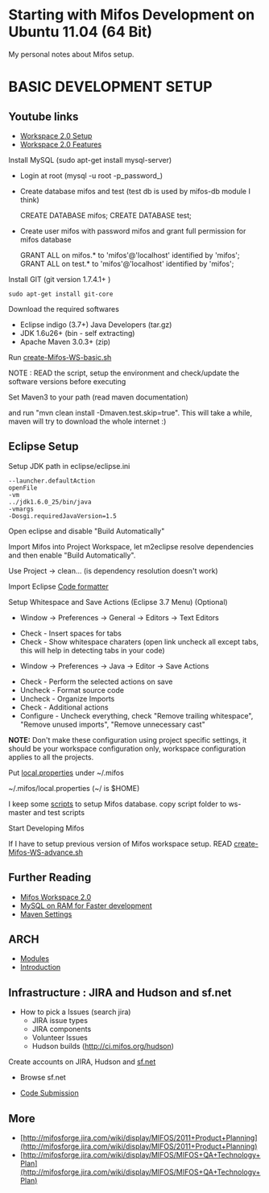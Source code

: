 Starting with Mifos Development on Ubuntu 11.04 (64 Bit)
========================================================

My personal notes about Mifos setup.

BASIC DEVELOPMENT SETUP
=======================

Youtube links
------------
* [Workspace 2.0 Setup](http://www.youtube.com/watch?v=TkvaUKo2-tk)
* [Workspace 2.0 Features](http://www.youtube.com/watch?v=HGqkk1am3sg)

Install MySQL (sudo apt-get install mysql-server)

  * Login at root (mysql -u root -p_password_)
  * Create database mifos and test (test db is used by mifos-db module I think)

    CREATE DATABASE mifos;
    CREATE DATABASE test;

  * Create user mifos with password mifos and grant full permission for mifos database

    GRANT ALL on mifos.* to 'mifos'@'localhost' identified by 'mifos';
    GRANT ALL on test.* to 'mifos'@'localhost' identified by 'mifos';

Install GIT (git version 1.7.4.1+ )
    
    sudo apt-get install git-core

Download the required softwares

 * Eclipse indigo (3.7+) Java Developers (tar.gz)
 * JDK 1.6u26+ (bin - self extracting)
 * Apache Maven 3.0.3+ (zip)

Run [create-Mifos-WS-basic.sh](https://github.com/ugupta/mifos-dev/blob/master/create-Mifos-WS-basic.sh)

NOTE : READ the script, setup the environment and check/update the software versions before executing

Set Maven3 to your path (read maven documentation)

and run "mvn clean install -Dmaven.test.skip=true". This will take a while, maven will try to download the whole internet :)

Eclipse Setup
-------------
Setup JDK path in eclipse/eclipse.ini

    --launcher.defaultAction
    openFile
    -vm
    ../jdk1.6.0_25/bin/java
    -vmargs
    -Dosgi.requiredJavaVersion=1.5

Open eclipse and disable "Build Automatically"

Import Mifos into Project Workspace, let m2eclipse resolve dependencies and then enable "Build Automatically".

Use Project -> clean... (is dependency resolution doesn't work)

Import Eclipse [Code formatter](https://github.com/mifos/head/blob/master/eclipse-formatter-mifos-profile.xml)

Setup Whitespace and Save Actions (Eclipse 3.7 Menu) (Optional)

- Window -> Preferences -> General -> Editors -> Text Editors
 * Check - Insert spaces for tabs
 * Check - Show whitespace charaters (open link uncheck all except tabs, this will help in detecting tabs in your code)

- Window -> Preferences -> Java -> Editor -> Save Actions
 * Check - Perform the selected actions on save
 * Uncheck - Format source code
 * Uncheck - Organize Imports
 * Check - Additional actions
 * Configure - Uncheck everything, check "Remove trailing whitespace", "Remove unused imports", "Remove unnecessary cast"

__NOTE:__ Don't make these configuration using project specific settings, it should be your workspace configuration only, workspace configuration applies to all the projects.

Put [local.properties](https://github.com/ugupta/mifos-dev/blob/master/local.properties) under ~/.mifos

~/.mifos/local.properties (~/ is $HOME)

I keep some [scripts](https://github.com/ugupta/mifos-dev/tree/master/scripts) to setup Mifos database.
copy script folder to ws-master and test scripts

Start Developing Mifos

If I have to setup previous version of Mifos workspace setup. READ [create-Mifos-WS-advance.sh](https://github.com/ugupta/mifos-dev/blob/master/create-Mifos-WS-advance.sh)

Further Reading
--------------
 * [Mifos Workspace 2.0](http://mifosforge.jira.com/wiki/display/MIFOS/Workspace+2.0+Eclipse+Maven+Settings)
 * [MySQL on RAM for Faster development](http://mifosforge.jira.com/wiki/display/MIFOS/RAMDisk)
 * [Maven Settings](http://mifosforge.jira.com/wiki/display/MIFOS/Workspace+2.0+Eclipse+Maven+Settings)

ARCH
----
 * [Modules](http://mifosforge.jira.com/wiki/display/MIFOS/Elsie+F+Architecture)
 * [Introduction](http://mifosforge.jira.com/wiki/display/MIFOS/Introduction+to+Mifos+for+Programmers)

Infrastructure : JIRA and Hudson and sf.net
-------------------------------------------
 * How to pick a Issues (search jira)
   * JIRA issue types
   * JIRA components
   * Volunteer Issues
   * Hudson builds (http://ci.mifos.org/hudson)
 
 Create accounts on JIRA, Hudson and [sf.net](http://sourceforge.net/projects/mifos)
   * Browse sf.net
 

 * [Code Submission](http://mifosforge.jira.com/wiki/display/MIFOS/Code+Submission+Process#CodeSubmissionProcess-Howtosubmitapatch)

More
----
 * [http://mifosforge.jira.com/wiki/display/MIFOS/2011+Product+Planning](http://mifosforge.jira.com/wiki/display/MIFOS/2011+Product+Planning)
 * [http://mifosforge.jira.com/wiki/display/MIFOS/MIFOS+QA+Technology+Plan](http://mifosforge.jira.com/wiki/display/MIFOS/MIFOS+QA+Technology+Plan)

